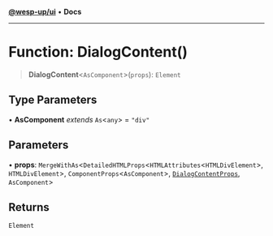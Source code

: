 [**@wesp-up/ui**](../README.md) • **Docs**

---

# Function: DialogContent()

> **DialogContent**\<`AsComponent`\>(`props`): `Element`

## Type Parameters

• **AsComponent** _extends_ `As`\<`any`\> = `"div"`

## Parameters

• **props**: `MergeWithAs`\<`DetailedHTMLProps`\<`HTMLAttributes`\<`HTMLDivElement`\>, `HTMLDivElement`\>, `ComponentProps`\<`AsComponent`\>, [`DialogContentProps`](../interfaces/DialogContentProps.md), `AsComponent`\>

## Returns

`Element`
